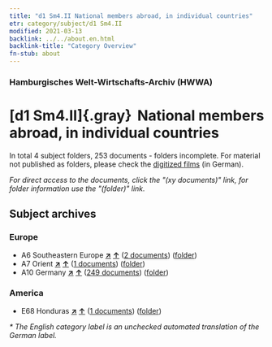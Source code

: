 ```yaml
---
title: "d1 Sm4.II National members abroad, in individual countries"
etr: category/subject/d1 Sm4.II
modified: 2021-03-13
backlink: ../../about.en.html
backlink-title: "Category Overview"
fn-stub: about
---
```


### Hamburgisches Welt-Wirtschafts-Archiv (HWWA)
# [d1 Sm4.II]{.gray}&#8201; National members abroad, in individual countries&#160; 





In total 4 subject folders, 253 documents - folders incomplete.
For material not published as folders, please check the [digitized films](/film/h1_sh) (in German).

_For direct access to the documents, click the "(xy documents)" link, for folder information use the "(folder)" link._

## Subject archives



### Europe

- A6 Southeastern Europe [**&nearr;**](../../../geo/i/140900/about.en.html "Southeastern Europe (all folders)") [**&uarr;**](../../../geo/about.en.html#A6 "Country category system") (<a href="https://pm20.zbw.eu/dfgview/sh/140900,144224" title="about: Southeastern Europe : National members abroad, in individual countries" target="_blank">2 documents</a>) ([folder](../../../../folder/sh/1409xx/140900/1442xx/144224/about.en.html))
- A7 Orient [**&nearr;**](../../../geo/i/140902/about.en.html "Orient (all folders)") [**&uarr;**](../../../geo/about.en.html#A7 "Country category system") (<a href="https://pm20.zbw.eu/dfgview/sh/140902,144224" title="about: Orient : National members abroad, in individual countries" target="_blank">1 documents</a>) ([folder](../../../../folder/sh/1409xx/140902/1442xx/144224/about.en.html))
- A10 Germany [**&nearr;**](../../../geo/i/126128/about.en.html "Germany (all folders)") [**&uarr;**](../../../geo/about.en.html#A10 "Country category system") (<a href="https://pm20.zbw.eu/dfgview/sh/126128,144224" title="about: Germany : National members abroad, in individual countries" target="_blank">249 documents</a>) ([folder](../../../../folder/sh/1261xx/126128/1442xx/144224/about.en.html))

### America

- E68 Honduras [**&nearr;**](../../../geo/i/141681/about.en.html "Honduras (all folders)") [**&uarr;**](../../../geo/about.en.html#E68 "Country category system") (<a href="https://pm20.zbw.eu/dfgview/sh/141681,144224" title="about: Honduras : National members abroad, in individual countries" target="_blank">1 documents</a>) ([folder](../../../../folder/sh/1416xx/141681/1442xx/144224/about.en.html))


_* The English category label is an unchecked automated translation of the German label._

